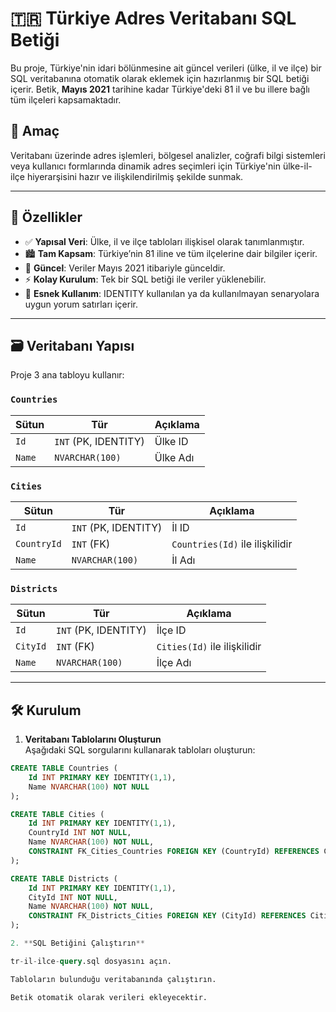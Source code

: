 # 🇹🇷 Türkiye Adres Veritabanı SQL Betiği

Bu proje, Türkiye'nin idari bölünmesine ait güncel verileri (ülke, il ve ilçe) bir SQL veritabanına otomatik olarak eklemek için hazırlanmış bir SQL betiği içerir. Betik, **Mayıs 2021** tarihine kadar Türkiye'deki 81 il ve bu illere bağlı tüm ilçeleri kapsamaktadır.

## 📌 Amaç

Veritabanı üzerinde adres işlemleri, bölgesel analizler, coğrafi bilgi sistemleri veya kullanıcı formlarında dinamik adres seçimleri için Türkiye'nin ülke-il-ilçe hiyerarşisini hazır ve ilişkilendirilmiş şekilde sunmak.

---

## 🌟 Özellikler

- ✅ **Yapısal Veri**: Ülke, il ve ilçe tabloları ilişkisel olarak tanımlanmıştır.  
- 🏙️ **Tam Kapsam**: Türkiye’nin 81 iline ve tüm ilçelerine dair bilgiler içerir.  
- 📅 **Güncel**: Veriler Mayıs 2021 itibariyle günceldir.  
- ⚡ **Kolay Kurulum**: Tek bir SQL betiği ile veriler yüklenebilir.  
- 🔁 **Esnek Kullanım**: IDENTITY kullanılan ya da kullanılmayan senaryolara uygun yorum satırları içerir.

---

## 🗃️ Veritabanı Yapısı

Proje 3 ana tabloyu kullanır:

### `Countries`
| Sütun | Tür | Açıklama |
|-------|-----|----------|
| `Id` | `INT` (PK, IDENTITY) | Ülke ID |
| `Name` | `NVARCHAR(100)` | Ülke Adı |

### `Cities`
| Sütun | Tür | Açıklama |
|-------|-----|----------|
| `Id` | `INT` (PK, IDENTITY) | İl ID |
| `CountryId` | `INT` (FK) | `Countries(Id)` ile ilişkilidir |
| `Name` | `NVARCHAR(100)` | İl Adı |

### `Districts`
| Sütun | Tür | Açıklama |
|-------|-----|----------|
| `Id` | `INT` (PK, IDENTITY) | İlçe ID |
| `CityId` | `INT` (FK) | `Cities(Id)` ile ilişkilidir |
| `Name` | `NVARCHAR(100)` | İlçe Adı |

---

## 🛠️ Kurulum

1. **Veritabanı Tablolarını Oluşturun**  
Aşağıdaki SQL sorgularını kullanarak tabloları oluşturun:

```sql
CREATE TABLE Countries (
    Id INT PRIMARY KEY IDENTITY(1,1),
    Name NVARCHAR(100) NOT NULL
);

CREATE TABLE Cities (
    Id INT PRIMARY KEY IDENTITY(1,1),
    CountryId INT NOT NULL,
    Name NVARCHAR(100) NOT NULL,
    CONSTRAINT FK_Cities_Countries FOREIGN KEY (CountryId) REFERENCES Countries(Id)
);

CREATE TABLE Districts (
    Id INT PRIMARY KEY IDENTITY(1,1),
    CityId INT NOT NULL,
    Name NVARCHAR(100) NOT NULL,
    CONSTRAINT FK_Districts_Cities FOREIGN KEY (CityId) REFERENCES Cities(Id)
);

2. **SQL Betiğini Çalıştırın**

tr-il-ilce-query.sql dosyasını açın.

Tabloların bulunduğu veritabanında çalıştırın.

Betik otomatik olarak verileri ekleyecektir.

